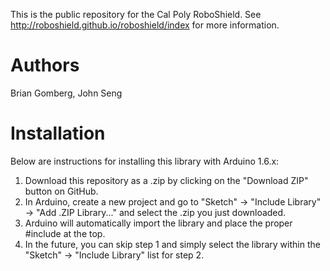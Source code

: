 This is the public repository for the Cal Poly RoboShield. See http://roboshield.github.io/roboshield/index for more information.

# Authors
Brian Gomberg, John Seng

# Installation

Below are instructions for installing this library with Arduino 1.6.x:

1. Download this repository as a .zip by clicking on the "Download ZIP" button on GitHub.
2. In Arduino, create a new project and go to "Sketch" -> "Include Library" -> "Add .ZIP Library..." and select the .zip you just downloaded.
4. Arduino will automatically import the library and place the proper #include at the top.
5. In the future, you can skip step 1 and simply select the library within the "Sketch" -> "Include Library" list for step 2.
